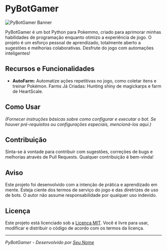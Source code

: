 # PyBotGamer

![PyBotGamer Banner](![Banner](https://github.com/RyanMazzeu/PyBotGamer/assets/104333277/80c369f2-9fe6-428e-b875-50523b25c8be)
)

PyBotGamer é um bot Python para Pokemmo, criado para aprimorar minhas habilidades de programação enquanto otimizo a experiência de jogo. O projeto é um esforço pessoal de aprendizado, totalmente aberto a sugestões e melhorias colaborativas. Desfrute do jogo com automações inteligentes!

## Recursos e Funcionalidades

- **AutoFarm:** Automatize ações repetitivas no jogo, como coletar itens e treinar Pokémon.
Farms Já Criadas: Hunting shiny de magickarps e farm de HeartScale.

## Como Usar

_(Fornecer instruções básicas sobre como configurar e executar o bot. Se houver pré-requisitos ou configurações especiais, mencioná-los aqui.)_

## Contribuição

Sinta-se à vontade para contribuir com sugestões, correções de bugs e melhorias através de Pull Requests. Qualquer contribuição é bem-vinda!

## Aviso

Este projeto foi desenvolvido com a intenção de prática e aprendizado em mente. Esteja ciente dos termos de serviço do jogo e das diretrizes de uso de bots. O autor não assume responsabilidade por qualquer uso indevido.

## Licença

Este projeto está licenciado sob a [Licença MIT](link_da_licenca). Você é livre para usar, modificar e distribuir o código de acordo com os termos da licença.

---

_PyBotGamer - Desenvolvido por [Seu Nome](link_para_seu_perfil_no_github)_
